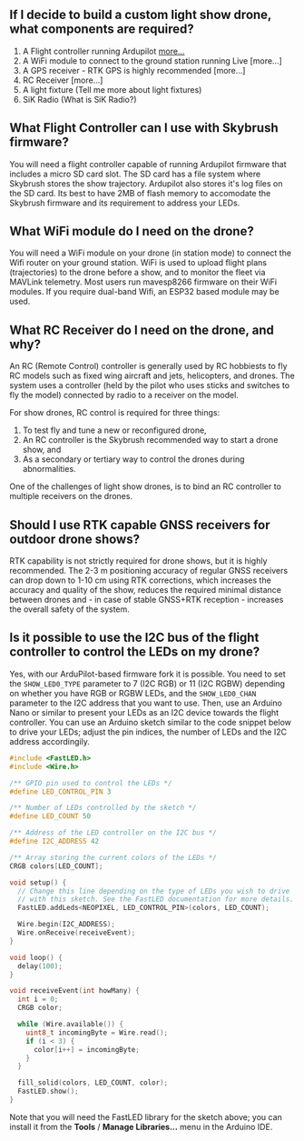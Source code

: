 
## If I decide to build a custom light show drone, what components are required?

1. A Flight controller running Ardupilot [more...](https://github.com/stan-humphries/faq/blob/main/wiki/Building-custom-drones.md#what-flight-controller-can-i-use-with-skybrush-firmware)
2. A WiFi module to connect to the ground station running Live [more...]
3. A GPS receiver - RTK GPS is highly recommended [more...]
4. RC Receiver [more...]
5. A light fixture (Tell me more about light fixtures)
6. SiK Radio (What is SiK Radio?)

## What Flight Controller can I use with Skybrush firmware?

You will need a flight controller capable of running Ardupilot firmware that includes a micro SD card slot. The SD card has a file system where Skybrush stores the show trajectory. Ardupilot also stores it's log files on the SD card. Its best to have 2MB of flash memory to accomodate the Skybrush firmware and its requirement to address your LEDs.  

## What WiFi module do I need on the drone?

You will need a WiFi module on your drone (in station mode) to connect the Wifi router on your ground station. WiFi is used to upload flight plans (trajectories) to the drone before a show, and to monitor the fleet via MAVLink telemetry. Most users run mavesp8266 firmware on their WiFi modules. If you require dual-band Wifi, an ESP32 based module may be used.

## What RC Receiver do I need on the drone, and why?

An RC (Remote Control) controller is generally used by RC hobbiests to fly RC models such as fixed wing aircraft and jets, helicopters, and drones. The system uses a controller (held by the pilot who uses sticks and switches to fly the model) connected by radio to a receiver on the model.

For show drones, RC control is required for three things:
1. To test fly and tune a new or reconfigured drone,
2. An RC controller is the Skybrush recommended way to start a drone show, and
3. As a secondary or tertiary way to control the drones during abnormalities.

One of the challenges of light show drones, is to bind an RC controller to multiple receivers on the drones.


## Should I use RTK capable GNSS receivers for outdoor drone shows?

RTK capability is not strictly required for drone shows, but it is highly recommended. The 2-3 m positioning accuracy of regular GNSS receivers can drop down to 1-10 cm using RTK corrections, which increases the accuracy and quality of the show, reduces the required minimal distance between drones and - in case of stable GNSS+RTK reception - increases the overall safety of the system.


## Is it possible to use the I2C bus of the flight controller to control the LEDs on my drone?

Yes, with our ArduPilot-based firmware fork it is possible. You need to set the `SHOW_LED0_TYPE` parameter to 7 (I2C RGB) or 11 (I2C RGBW) depending on whether you have RGB or RGBW LEDs, and the `SHOW_LED0_CHAN` parameter to the I2C address that you want to use. Then, use an Arduino Nano or similar to present your LEDs as an I2C device towards the flight controller. You can use an Arduino sketch similar to the code snippet below to drive your LEDs; adjust the pin indices, the number of LEDs and the I2C address accordingily.

```c
#include <FastLED.h>
#include <Wire.h>

/** GPIO pin used to control the LEDs */
#define LED_CONTROL_PIN 3

/** Number of LEDs controlled by the sketch */
#define LED_COUNT 50

/** Address of the LED controller on the I2C bus */
#define I2C_ADDRESS 42

/** Array storing the current colors of the LEDs */
CRGB colors[LED_COUNT];

void setup() {
  // Change this line depending on the type of LEDs you wish to drive
  // with this sketch. See the FastLED documentation for more details.
  FastLED.addLeds<NEOPIXEL, LED_CONTROL_PIN>(colors, LED_COUNT);

  Wire.begin(I2C_ADDRESS);
  Wire.onReceive(receiveEvent);
}

void loop() {
  delay(100);
}

void receiveEvent(int howMany) {
  int i = 0;
  CRGB color;

  while (Wire.available()) {
    uint8_t incomingByte = Wire.read();
    if (i < 3) {
      color[i++] = incomingByte;
    }
  }

  fill_solid(colors, LED_COUNT, color);
  FastLED.show();
}
```

Note that you will need the FastLED library for the sketch above; you can
install it from the **Tools** / **Manage Libraries...** menu in the Arduino
IDE.
